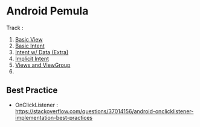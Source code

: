 # Android Pemula

Track :
1. [Basic View](https://github.com/Newbie-Dump/BarVolume/tree/b2ee1e869b1e5ffbf7b49e2306ce3a337eb0bc8a)
2. [Basic Intent](https://github.com/Newbie-Dump/BarVolume/tree/42c60ab796136a455df8df4b3bf84748626be219)
3. [Intent w/ Data (Extra)](https://github.com/Newbie-Dump/BarVolume/tree/c84575de99e312b8275141b179dba77f320d28b6)
4. [Implicit Intent](https://github.com/Newbie-Dump/BarVolume/tree/9a6f6dd267596485c55f03a5197222d77dad9405)
5. [Views and ViewGroup](https://github.com/Newbie-Dump/BarVolume/tree/a70a18f3f5437c2c9650be8b80e435c08a4e19bb)
6. 

## Best Practice
- OnClickListener : https://stackoverflow.com/questions/37014156/android-onclicklistener-implementation-best-practices